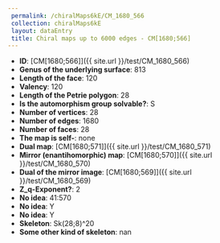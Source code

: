 ```yaml
--- 
 permalink: /chiralMaps6kE/CM_1680_566 
 collection: chiralMaps6kE
 layout: dataEntry
 title: Chiral maps up to 6000 edges - CM[1680;566]
---
```


- **ID**: [CM[1680;566]]({{ site.url }}/test/CM_1680_566)
- **Genus of the underlying surface**: 813
- **Length of the face**: 120
- **Valency**: 120
- **Length of the Petrie polygon**: 28
- **Is the automorphism group solvable?**: S
- **Number of vertices**: 28
- **Number of edges**: 1680
- **Number of faces**: 28
- **The map is self-**: none
- **Dual map**: [CM[1680;571]]({{ site.url }}/test/CM_1680_571)
- **Mirror (enantihomorphic) map**: [CM[1680;570]]({{ site.url }}/test/CM_1680_570)
- **Dual of the mirror image**: [CM[1680;569]]({{ site.url }}/test/CM_1680_569)
- **Z_q-Exponent?**: 2
- **No idea**:  41:570
- **No idea**: Y
- **No idea**: Y
- **Skeleton**: Sk(28;8)^20
- **Some other kind of skeleton**: nan
